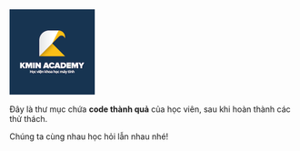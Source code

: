 <img src="../_kmin/logo.png" alt="Kmin Academy" width="150"/>

Đây là thư mục chứa **code thành quả** của học viên, sau khi hoàn thành các thử thách. 

Chúng ta cùng nhau học hỏi lẫn nhau nhé!
